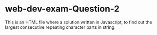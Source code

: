 # web-dev-exam-Question-2

This is an HTML file where a solution written in Javascript, to find out the largest consecutive repeating character parts in string.
